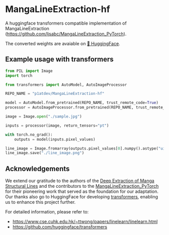 # MangaLineExtraction-hf

A huggingface transformers compatible implementation of MangaLineExtraction (https://github.com/ljsabc/MangaLineExtraction_PyTorch).


The converted weights are avaiable on [🤗 HuggingFace](https://huggingface.co/p1atdev/MangaLineExtraction-hf).

## Example usage with transformers

```py
from PIL import Image
import torch

from transformers import AutoModel, AutoImageProcessor

REPO_NAME = "p1atdev/MangaLineExtraction-hf"

model = AutoModel.from_pretrained(REPO_NAME, trust_remote_code=True)
processor = AutoImageProcessor.from_pretrained(REPO_NAME, trust_remote_code=True)

image = Image.open("./sample.jpg")

inputs = processor(image, return_tensors="pt")

with torch.no_grad():
    outputs = model(inputs.pixel_values)

line_image = Image.fromarray(outputs.pixel_values[0].numpy().astype("uint8"), mode="L")
line_image.save("./line_image.png")
```

## Acknowledgements

We extend our gratitude to the authors of the  [Deep Extraction of Manga Structural Lines](https://www.cse.cuhk.edu.hk/~ttwong/papers/linelearn/linelearn.html) and the contributors to the  [MangaLineExtraction_PyTorch](https://github.com/ljsabc/MangaLineExtraction_PyTorch) for their pioneering work that served as the foundation for our adaptation. Our thanks also go to HuggingFace for developing [transformers](https://github.com/huggingface/transformers), enabling us to enhance this project further.

For detailed information, please refer to:
- https://www.cse.cuhk.edu.hk/~ttwong/papers/linelearn/linelearn.html
- https://github.com/huggingface/transformers
